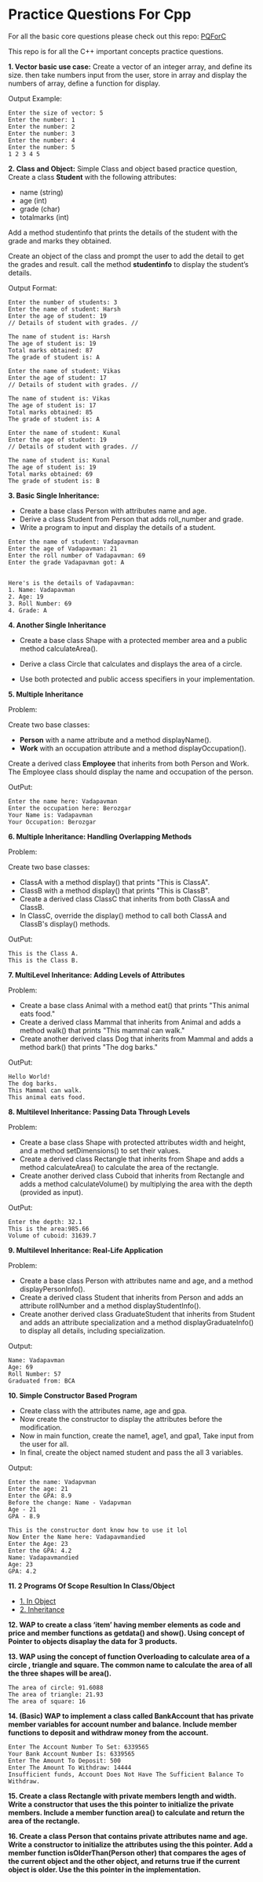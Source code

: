 # Practice Questions For Cpp
For all the basic core questions please check out this repo: [PQForC](https://github.com/VadaPavMan/Basic-Practice-Questions-for-C)

This repo is for all the C++ important concepts practice questions.

**1. Vector basic use case:**
Create a vector of an integer array, and define its size. then take numbers input from the user, store in array and display the numbers of array, define a function for display.

Output Example: 
```
Enter the size of vector: 5
Enter the number: 1
Enter the number: 2
Enter the number: 3
Enter the number: 4
Enter the number: 5
1 2 3 4 5
```

**2. Class and Object:**
Simple Class and object based practice question, Create a class **Student** with the following attributes:
- name (string)
- age (int)
- grade (char)
- totalmarks (int)

Add a method studentinfo that prints the details of the student with the grade and marks they obtained.

Create an object of the class and prompt the user to add the detail to get the grades and result. call the method **studentinfo** to display the student’s details.

Output Format:
```
Enter the number of students: 3
Enter the name of student: Harsh
Enter the age of student: 19
// Details of student with grades. //

The name of student is: Harsh
The age of student is: 19
Total marks obtained: 87
The grade of student is: A

Enter the name of student: Vikas
Enter the age of student: 17
// Details of student with grades. //

The name of student is: Vikas
The age of student is: 17
Total marks obtained: 85
The grade of student is: A

Enter the name of student: Kunal 
Enter the age of student: 19
// Details of student with grades. //

The name of student is: Kunal
The age of student is: 19
Total marks obtained: 69
The grade of student is: B
```
**3. Basic Single Inheritance:**
- Create a base class Person with attributes name and age.
- Derive a class Student from Person that adds roll_number and grade.
- Write a program to input and display the details of a student.
```
Enter the name of student: Vadapavman
Enter the age of Vadapavman: 21
Enter the roll number of Vadapavman: 69
Enter the grade Vadapavman got: A


Here's is the details of Vadapavman:
1. Name: Vadapavman
2. Age: 19
3. Roll Number: 69
4. Grade: A
```

**4. Another Single Inheritance**

- Create a base class Shape with a protected member area and a public method calculateArea().

- Derive a class Circle that calculates and displays the area of a circle.

- Use both protected and public access specifiers in your implementation.

**5. Multiple Inheritance**

Problem:

Create two base classes:
- **Person** with a name attribute and a method displayName().
- **Work** with an occupation attribute and a method displayOccupation().

Create a derived class **Employee** that inherits from both Person and Work. The Employee class should display the name and occupation of the person.

OutPut:
```
Enter the name here: Vadapavman
Enter the occupation here: Berozgar 
Your Name is: Vadapavman
Your Occupation: Berozgar
```
**6. Multiple Inheritance: Handling Overlapping Methods**

Problem:

Create two base classes:

- ClassA with a method display() that prints "This is ClassA".
- ClassB with a method display() that prints "This is ClassB".
- Create a derived class ClassC that inherits from both ClassA and ClassB.
- In ClassC, override the display() method to call both ClassA and ClassB's display() methods.

OutPut:
```
This is the Class A.
This is the Class B.
```

**7. MultiLevel Inheritance: Adding Levels of Attributes**

Problem:

- Create a base class Animal with a method eat() that prints "This animal eats food."
- Create a derived class Mammal that inherits from Animal and adds a method walk() that prints "This mammal can walk."
- Create another derived class Dog that inherits from Mammal and adds a method bark() that prints "The dog barks."

OutPut:
```
Hello World!
The dog barks.
This Mammal can walk.
This animal eats food.
```
**8. Multilevel Inheritance: Passing Data Through Levels**

Problem:

- Create a base class Shape with protected attributes width and height, and a method setDimensions() to set their values.
- Create a derived class Rectangle that inherits from Shape and adds a method calculateArea() to calculate the area of the rectangle.
- Create another derived class Cuboid that inherits from Rectangle and adds a method calculateVolume() by multiplying the area with the depth (provided as input).

OutPut:
```
Enter the depth: 32.1
This is the area:985.66
Volume of cuboid: 31639.7
```

**9. Multilevel Inheritance: Real-Life Application**

Problem: 

- Create a base class Person with attributes name and age, and a method displayPersonInfo().
- Create a derived class Student that inherits from Person and adds an attribute rollNumber and a method displayStudentInfo().
- Create another derived class GraduateStudent that inherits from Student and adds an attribute specialization and a method displayGraduateInfo() to display all details, including specialization.

Output:
```
Name: Vadapavman
Age: 69
Roll Number: 57
Graduated from: BCA
```

**10. Simple Constructor Based Program**

- Create class with the attributes name, age and gpa.
- Now create the constructor to display the attributes before the modification.
- Now in main function, create the name1, age1, and gpa1, Take input from the user for all.
- In final, create the object named student and pass the all 3 variables.

Output: 
```
Enter the name: Vadapvman
Enter the age: 21
Enter the GPA: 8.9
Before the change: Name - Vadapvman
Age - 21
GPA - 8.9

This is the constructor dont know how to use it lol
Now Enter the Name here: Vadapavmandied
Enter the Age: 23
Enter the GPA: 4.2
Name: Vadapavmandied
Age: 23
GPA: 4.2
```

**11. 2 Programs Of Scope Resultion In Class/Object**
- [1. In Object](Scope_resolution_in_object1.cpp)
- [2. Inheritance](Scope_resolution_inheritance.cpp)

**12. WAP to create a class ‘item’ having member elements as code and price and member
functions as getdata() and show(). Using concept of Pointer to objects disaplay the data for 3
products.**

**13. WAP using the concept of function Overloading to calculate area of a circle , triangle and
square. The common name to calculate the area of all the three shapes will be area().**

```
The area of circle: 91.6088
The area of triangle: 21.93
The area of square: 16
```
**14. (Basic) WAP to implement a class called BankAccount that has private member variables for
account number and balance. Include member functions to deposit and withdraw money from
the account.**

```
Enter The Account Number To Set: 6339565
Your Bank Account Number Is: 6339565
Enter The Amount To Deposit: 500
Enter The Amount To Withdraw: 14444  
Insufficient funds, Account Does Not Have The Sufficient Balance To Withdraw.
```

**15. Create a class Rectangle with private members length and width. Write a constructor that uses the this pointer to initialize the private members. Include a member function area() to calculate and return the area of the rectangle.**

**16. Create a class Person that contains private attributes name and age.
Write a constructor to initialize the attributes using the this pointer.
Add a member function isOlderThan(Person other) that compares the ages of the current object and the other object, and returns true if the current object is older. Use the this pointer in the implementation.**
